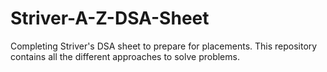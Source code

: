 # Striver-A-Z-DSA-Sheet
 Completing Striver's DSA sheet to prepare for placements. This repository contains all the different approaches to solve problems.
